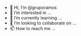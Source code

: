 - 👋 Hi, I’m @gruporamos
- 👀 I’m interested in ...
- 🌱 I’m currently learning ...
- 💞️ I’m looking to collaborate on ...
- 📫 How to reach me ...

<!---
gruporamos/gruporamos is a ✨ special ✨ repository because its `README.md` (this file) appears on your GitHub profile.
You can click the Preview link to take a look at your changes.
--->
